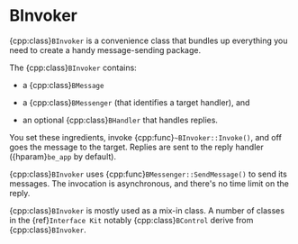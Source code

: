 # BInvoker

{cpp:class}`BInvoker` is a convenience class that bundles up everything
you need to create a handy message-sending package.

The {cpp:class}`BInvoker` contains:

-   a {cpp:class}`BMessage`

-   a {cpp:class}`BMessenger` (that identifies a target handler), and

-   an optional {cpp:class}`BHandler` that handles replies.

You set these ingredients, invoke {cpp:func}`~BInvoker::Invoke()`, and off
goes the message to the target. Replies are sent to the reply handler
({hparam}`be_app` by default).

{cpp:class}`BInvoker` uses {cpp:func}`BMessenger::SendMessage()` to send
its messages. The invocation is asynchronous, and there's no time limit on
the reply.

{cpp:class}`BInvoker` is mostly used as a mix-in class. A number of
classes in the {ref}`Interface Kit` notably {cpp:class}`BControl` derive
from {cpp:class}`BInvoker`.
